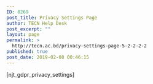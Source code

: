 ```yaml
---
ID: 8269
post_title: Privacy Settings Page
author: TECN Help Desk
post_excerpt: ""
layout: page
permalink: >
  http://tecn.ac.bd/privacy-settings-page-5-2-2-2-2
published: true
post_date: 2019-02-08 00:46:15
---
```

[njt_gdpr_privacy_settings]